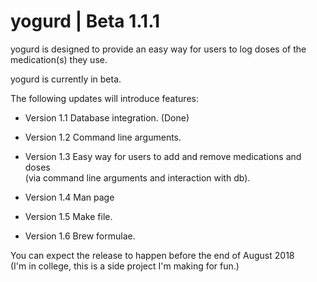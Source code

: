 # yogurd | Beta 1.1.1

yogurd is designed to provide an easy way for users to log doses of the medication(s) they use.

yogurd is currently in beta. 

The following updates will introduce features:

* Version 1.1 Database integration. (Done)

* Version 1.2 Command line arguments.
* Version 1.3 Easy way for users to add and remove medications and doses </br>
             (via command line arguments and interaction with db).
* Version 1.4 Man page
* Version 1.5 Make file.
* Version 1.6 Brew formulae. 

You can expect the release to happen before the end of August 2018 </br>
(I'm in college, this is a side project I'm making for fun.) 


